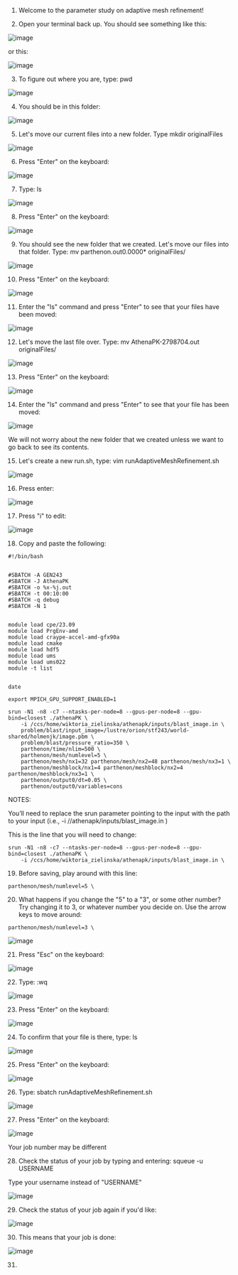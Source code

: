 1. Welcome to the parameter study on adaptive mesh refinement!

2. Open your terminal back up. You should see something like this:

![image](https://github.com/user-attachments/assets/7a4e1067-bbce-4330-ba20-01835b96fa13)

or this:

![image](https://github.com/user-attachments/assets/617830db-b6c6-4e94-ae2c-a50e6f4eb343)

3. To figure out where you are, type: pwd

![image](https://github.com/user-attachments/assets/af8fa262-744e-4086-b619-4d009a6a179e)

4. You should be in this folder:

![image](https://github.com/user-attachments/assets/4ca3bf0a-1a3a-4d0d-8efd-f84d80fb43fe)

5. Let's move our current files into a new folder. Type mkdir originalFiles

![image](https://github.com/user-attachments/assets/5e8e7ed5-8b9c-4296-baaf-4bd0ee88d426)

6. Press "Enter" on the keyboard:

![image](https://github.com/user-attachments/assets/1c5ada82-c42f-420c-8bbb-57504c0449c3)

7. Type: ls

![image](https://github.com/user-attachments/assets/818ee114-ac44-439e-ab3a-bd43907abee1)

8. Press "Enter" on the keyboard:

![image](https://github.com/user-attachments/assets/291c3c84-01f6-4421-83ba-e667985e241d)

9. You should see the new folder that we created. Let's move our files into that folder. Type: mv parthenon.out0.0000* originalFiles/

![image](https://github.com/user-attachments/assets/60976312-ea6a-48ea-8927-b92b514e2332)

10. Press "Enter" on the keyboard:

![image](https://github.com/user-attachments/assets/47e99af4-0e4f-4b82-847a-af88857faf44)

11. Enter the "ls" command and press "Enter" to see that your files have been moved:

![image](https://github.com/user-attachments/assets/b5bf183f-bc6b-47ea-9a72-5242f72c8439)

12. Let's move the last file over. Type: mv AthenaPK-2798704.out originalFiles/

![image](https://github.com/user-attachments/assets/4ab00351-d630-4a86-9e06-986cd903c319)

13. Press "Enter" on the keyboard:

![image](https://github.com/user-attachments/assets/c9e297d4-5d2b-47f1-a376-b48678392115)

14. Enter the "ls" command and press "Enter" to see that your file has been moved:

![image](https://github.com/user-attachments/assets/96df0f55-d383-49e1-906e-320c4d2b310a)

We will not worry about the new folder that we created unless we want to go back to see its contents.

15. Let's create a new run.sh, type: vim runAdaptiveMeshRefinement.sh

![image](https://github.com/user-attachments/assets/ec2fd5be-043a-4a91-8cc3-e665ad22d57d)

16. Press enter:

![image](https://github.com/user-attachments/assets/fd92143b-5afa-41da-b2fd-e7246ade5344)

17. Press "i" to edit:

![image](https://github.com/user-attachments/assets/0f86590e-c379-468a-a986-bdbd72e006c3)

18. Copy and paste the following:

```
#!/bin/bash


#SBATCH -A GEN243
#SBATCH -J AthenaPK
#SBATCH -o %x-%j.out
#SBATCH -t 00:10:00
#SBATCH -q debug
#SBATCH -N 1


module load cpe/23.09
module load PrgEnv-amd
module load craype-accel-amd-gfx90a
module load cmake
module load hdf5
module load ums
module load ums022
module -t list


date

export MPICH_GPU_SUPPORT_ENABLED=1

srun -N1 -n8 -c7 --ntasks-per-node=8 --gpus-per-node=8 --gpu-bind=closest ./athenaPK \
    -i /ccs/home/wiktoria_zielinska/athenapk/inputs/blast_image.in \
    problem/blast/input_image=/lustre/orion/stf243/world-shared/holmenjk/image.pbm \
    problem/blast/pressure_ratio=350 \
    parthenon/time/nlim=500 \
    parthenon/mesh/numlevel=5 \
    parthenon/mesh/nx1=32 parthenon/mesh/nx2=48 parthenon/mesh/nx3=1 \
    parthenon/meshblock/nx1=4 parthenon/meshblock/nx2=4 parthenon/meshblock/nx3=1 \
    parthenon/output0/dt=0.05 \
    parthenon/output0/variables=cons
```


NOTES:

You’ll need to replace the srun parameter pointing to the input with the path to your input (i.e.,  -i /<path-to-your-athenapk-folder>/athenapk/inputs/blast_image.in \)

This is the line that you will need to change: 

```
srun -N1 -n8 -c7 --ntasks-per-node=8 --gpus-per-node=8 --gpu-bind=closest ./athenaPK \
    -i /ccs/home/wiktoria_zielinska/athenapk/inputs/blast_image.in \
```

19. Before saving, play around with this line:

```
parthenon/mesh/numlevel=5 \
```

20. What happens if you change the "5" to a "3", or some other number? Try changing it to 3, or whatever number you decide on. Use the arrow keys to move around:

```
parthenon/mesh/numlevel=3 \
```    

![image](https://github.com/user-attachments/assets/f531be6f-4dfb-47d4-abca-138cfc83f0f6)

21. Press "Esc" on the keyboard:

![image](https://github.com/user-attachments/assets/0c573c29-b1bf-4367-b82f-c8fd955231b3)

22. Type: :wq

![image](https://github.com/user-attachments/assets/34051b44-a232-40c6-888d-2701f7ffcb0b)

23. Press "Enter" on the keyboard:

![image](https://github.com/user-attachments/assets/296be11f-d36d-434f-85b1-f037ddeed497)

24. To confirm that your file is there, type: ls

![image](https://github.com/user-attachments/assets/17bb169d-6148-420d-bbf4-394ea689a704)

25. Press "Enter" on the keyboard:

![image](https://github.com/user-attachments/assets/9ffca3a1-db2f-476c-8711-7907754cb316)

26. Type: sbatch runAdaptiveMeshRefinement.sh

![image](https://github.com/user-attachments/assets/1573326d-dd52-4ec1-8777-f6e71cba92e9)

27. Press "Enter" on the keyboard:

![image](https://github.com/user-attachments/assets/1247d1e7-3985-4e54-8da5-10d13728005d)

Your job number may be different

28. Check the status of your job by typing and entering: squeue -u USERNAME

Type your username instead of "USERNAME"

![image](https://github.com/user-attachments/assets/97c43706-ebb5-484b-be66-2934fe6bfc10)

29. Check the status of your job again if you'd like:

![image](https://github.com/user-attachments/assets/95189698-3013-4978-9e14-8b6ec179a52f)

30. This means that your job is done:

![image](https://github.com/user-attachments/assets/91448c62-55c2-4721-a17b-1e79d6ae2adb)

31. 

































































